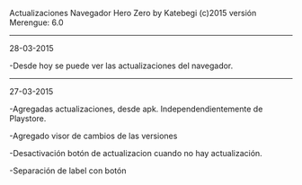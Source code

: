 Actualizaciones Navegador Hero Zero by Katebegi (c)2015
versión Merengue: 6.0
_____________________

28-03-2015

  -Desde hoy se puede ver las actualizaciones
  del navegador.
_____________________

27-03-2015

  -Agregadas actualizaciones, desde apk.
  Independendientemente de Playstore.
      
  -Agregado visor de cambios de las
  versiones
      
  -Desactivación botón de actualizacion
  cuando no hay actualización.
      
  -Separación de label con botón

